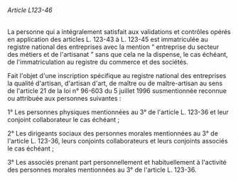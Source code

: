 ###### Article L123-46

La personne qui a intégralement satisfait aux validations et contrôles opérés en application des articles L. 123-43 à L. 123-45 est immatriculée au registre national des entreprises avec la mention “ entreprise du secteur des métiers et de l'artisanat ” sans que cela ne la dispense, le cas échéant, de l'immatriculation au registre du commerce et des sociétés.

Fait l'objet d'une inscription spécifique au registre national des entreprises la qualité d'artisan, d'artisan d'art, de maître ou de maître-artisan au sens de l'article 21 de la loi n° 96-603 du 5 juillet 1996 susmentionnée reconnue ou attribuée aux personnes suivantes :

1° Les personnes physiques mentionnées au 3° de l'article L. 123-36 et leur conjoint collaborateur le cas échéant ;

2° Les dirigeants sociaux des personnes morales mentionnées au 3° de l'article L. 123-36, leurs conjoints collaborateurs et leurs conjoints associés le cas échéant ;

3° Les associés prenant part personnellement et habituellement à l'activité des personnes morales mentionnées au 3° de l'article L. 123-36.

